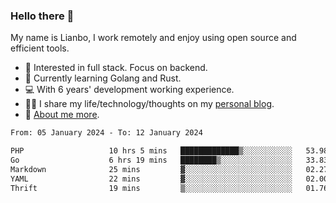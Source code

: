 ### Hello there 👋

My name is Lianbo, I work remotely and enjoy using open source and efficient tools.

- 🔭 Interested in full stack. Focus on backend.
- 🌱 Currently learning Golang and Rust.
- 💻 With 6 years' development working experience.
- ✍🏻 I share my life/technology/thoughts on my [personal blog](https://godruoyi.com).
- 👒 [About me more](https://godruoyi.com/posts/About-godruoyi).

<!--START_SECTION:waka-->

```txt
From: 05 January 2024 - To: 12 January 2024

PHP                   10 hrs 5 mins   █████████████▒░░░░░░░░░░░   53.98 %
Go                    6 hrs 19 mins   ████████▒░░░░░░░░░░░░░░░░   33.83 %
Markdown              25 mins         ▓░░░░░░░░░░░░░░░░░░░░░░░░   02.27 %
YAML                  22 mins         ▓░░░░░░░░░░░░░░░░░░░░░░░░   02.00 %
Thrift                19 mins         ▒░░░░░░░░░░░░░░░░░░░░░░░░   01.76 %
```

<!--END_SECTION:waka-->
